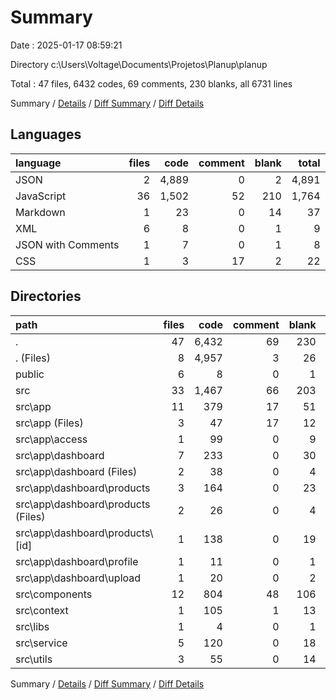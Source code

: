 # Summary

Date : 2025-01-17 08:59:21

Directory c:\\Users\\Voltage\\Documents\\Projetos\\Planup\\planup

Total : 47 files,  6432 codes, 69 comments, 230 blanks, all 6731 lines

Summary / [Details](details.md) / [Diff Summary](diff.md) / [Diff Details](diff-details.md)

## Languages
| language | files | code | comment | blank | total |
| :--- | ---: | ---: | ---: | ---: | ---: |
| JSON | 2 | 4,889 | 0 | 2 | 4,891 |
| JavaScript | 36 | 1,502 | 52 | 210 | 1,764 |
| Markdown | 1 | 23 | 0 | 14 | 37 |
| XML | 6 | 8 | 0 | 1 | 9 |
| JSON with Comments | 1 | 7 | 0 | 1 | 8 |
| CSS | 1 | 3 | 17 | 2 | 22 |

## Directories
| path | files | code | comment | blank | total |
| :--- | ---: | ---: | ---: | ---: | ---: |
| . | 47 | 6,432 | 69 | 230 | 6,731 |
| . (Files) | 8 | 4,957 | 3 | 26 | 4,986 |
| public | 6 | 8 | 0 | 1 | 9 |
| src | 33 | 1,467 | 66 | 203 | 1,736 |
| src\\app | 11 | 379 | 17 | 51 | 447 |
| src\\app (Files) | 3 | 47 | 17 | 12 | 76 |
| src\\app\\access | 1 | 99 | 0 | 9 | 108 |
| src\\app\\dashboard | 7 | 233 | 0 | 30 | 263 |
| src\\app\\dashboard (Files) | 2 | 38 | 0 | 4 | 42 |
| src\\app\\dashboard\\products | 3 | 164 | 0 | 23 | 187 |
| src\\app\\dashboard\\products (Files) | 2 | 26 | 0 | 4 | 30 |
| src\\app\\dashboard\\products\\[id] | 1 | 138 | 0 | 19 | 157 |
| src\\app\\dashboard\\profile | 1 | 11 | 0 | 1 | 12 |
| src\\app\\dashboard\\upload | 1 | 20 | 0 | 2 | 22 |
| src\\components | 12 | 804 | 48 | 106 | 958 |
| src\\context | 1 | 105 | 1 | 13 | 119 |
| src\\libs | 1 | 4 | 0 | 1 | 5 |
| src\\service | 5 | 120 | 0 | 18 | 138 |
| src\\utils | 3 | 55 | 0 | 14 | 69 |

Summary / [Details](details.md) / [Diff Summary](diff.md) / [Diff Details](diff-details.md)